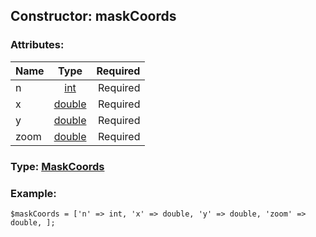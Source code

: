 ## Constructor: maskCoords  

### Attributes:

| Name     |    Type       | Required |
|----------|:-------------:|---------:|
|n|[int](../types/int.md) | Required|
|x|[double](../types/double.md) | Required|
|y|[double](../types/double.md) | Required|
|zoom|[double](../types/double.md) | Required|


### Type: [MaskCoords](../types/MaskCoords.md)

### Example:


```
$maskCoords = ['n' => int, 'x' => double, 'y' => double, 'zoom' => double, ];
```